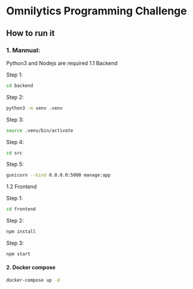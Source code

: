 # Omnilytics Programming Challenge


## How to run it

### 1. Mannual:
Python3 and Nodejs are required
1.1 Backend

 Step 1: 
 ```sh
 cd backend
 ```
 Step 2:
 ```sh
 python3 -m venv .venv
 ```
 Step 3:
 ```sh
 source .venv/bin/activate
 ```
 Step 4:
 ```sh
 cd src
 ```
 Step 5:
 ```sh
 gunicorn --bind 0.0.0.0:5000 manage:app
 ```
1.2 Frontend

 Step 1: 
 ```sh
 cd frontend
 ```
 Step 2:
 ```sh
 npm install
 ```
 Step 3:
 ```sh
 npm start
 ```


#### 2. Docker compose 
```sh
docker-compose up -d
```
